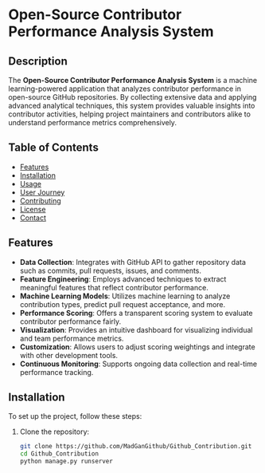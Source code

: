 # Open-Source Contributor Performance Analysis System

## Description
The **Open-Source Contributor Performance Analysis System** is a machine learning-powered application that analyzes contributor performance in open-source GitHub repositories. By collecting extensive data and applying advanced analytical techniques, this system provides valuable insights into contributor activities, helping project maintainers and contributors alike to understand performance metrics comprehensively.

## Table of Contents
- [Features](#features)
- [Installation](#installation)
- [Usage](#usage)
- [User Journey](#user-journey)
- [Contributing](#contributing)
- [License](#license)
- [Contact](#contact)

## Features
- **Data Collection**: Integrates with GitHub API to gather repository data such as commits, pull requests, issues, and comments.
- **Feature Engineering**: Employs advanced techniques to extract meaningful features that reflect contributor performance.
- **Machine Learning Models**: Utilizes machine learning to analyze contribution types, predict pull request acceptance, and more.
- **Performance Scoring**: Offers a transparent scoring system to evaluate contributor performance fairly.
- **Visualization**: Provides an intuitive dashboard for visualizing individual and team performance metrics.
- **Customization**: Allows users to adjust scoring weightings and integrate with other development tools.
- **Continuous Monitoring**: Supports ongoing data collection and real-time performance tracking.

## Installation
To set up the project, follow these steps:

1. Clone the repository:
   ```bash
   git clone https://github.com/MadGanGithub/Github_Contribution.git
   cd Github_Contribution
   python manage.py runserver